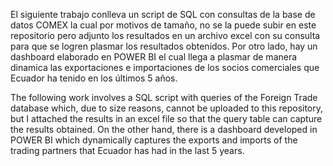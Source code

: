 El siguiente trabajo conlleva un script de SQL con consultas de la base de datos COMEX la cual por motivos de tamaño, no se la puede subir en este repositorio pero adjunto los resultados en un archivo excel con 
su consulta para que se logren plasmar los resultados obtenidos. 
Por otro lado, hay un dashboard elaborado en POWER BI el cual llega a plasmar de manera dinamica las exportaciones e importaciones de los socios comerciales que Ecuador ha tenido en los últimos 5 años.

The following work involves a SQL script with queries of the Foreign Trade database which, due to size reasons, cannot be uploaded to this repository, but I attached the results in an excel file so that the query table can capture the results obtained. 
On the other hand, there is a dashboard developed in POWER BI which dynamically captures the exports and imports of the trading partners that Ecuador has had in the last 5 years.
